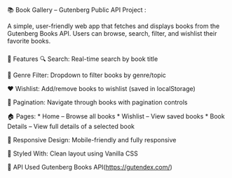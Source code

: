 📚 Book Gallery – Gutenberg Public API Project :


A simple, user-friendly web app that fetches and displays books from the Gutenberg Books API. Users can browse, search, filter, and wishlist their favorite books.

###
🚀 Features
🔍 Search: Real-time search by book title

🎯 Genre Filter: Dropdown to filter books by genre/topic

❤️ Wishlist: Add/remove books to wishlist (saved in localStorage)

📄 Pagination: Navigate through books with pagination controls

🏠 Pages:
     * Home – Browse all books
     * Wishlist – View saved books
     * Book Details – View full details of a selected book

📱 Responsive Design: Mobile-friendly and fully responsive

🎨 Styled With: Clean layout using Vanilla CSS

🔗 API Used
Gutenberg Books API(https://gutendex.com/)
